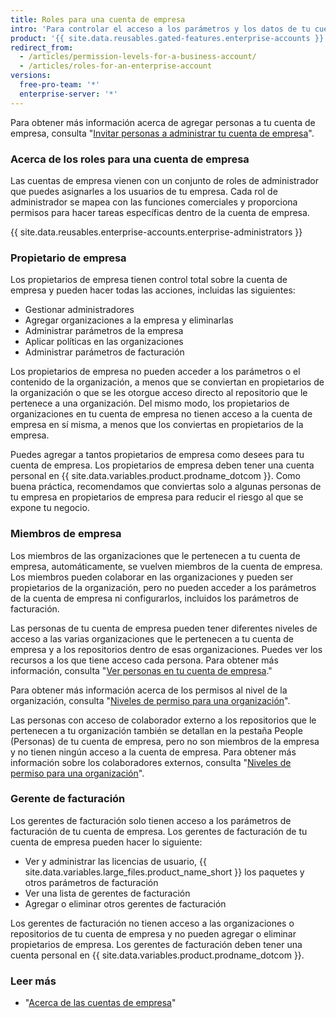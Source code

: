 ```yaml
---
title: Roles para una cuenta de empresa
intro: 'Para controlar el acceso a los parámetros y los datos de tu cuenta de empresa, les puedes otorgar diferentes roles a las personas de la cuenta de empresa.'
product: '{{ site.data.reusables.gated-features.enterprise-accounts }}'
redirect_from:
  - /articles/permission-levels-for-a-business-account/
  - /articles/roles-for-an-enterprise-account
versions:
  free-pro-team: '*'
  enterprise-server: '*'
---
```


Para obtener más información acerca de agregar personas a tu cuenta de empresa, consulta "[Invitar personas a administrar tu cuenta de empresa](/articles/inviting-people-to-manage-your-enterprise-account)".

### Acerca de los roles para una cuenta de empresa

Las cuentas de empresa vienen con un conjunto de roles de administrador que puedes asignarles a los usuarios de tu empresa. Cada rol de administrador se mapea con las funciones comerciales y proporciona permisos para hacer tareas específicas dentro de la cuenta de empresa.

{{ site.data.reusables.enterprise-accounts.enterprise-administrators }}

### Propietario de empresa

Los propietarios de empresa tienen control total sobre la cuenta de empresa y pueden hacer todas las acciones, incluidas las siguientes:
- Gestionar administradores
- Agregar organizaciones a la empresa y eliminarlas
- Administrar parámetros de la empresa
- Aplicar políticas en las organizaciones
- Administrar parámetros de facturación

Los propietarios de empresa no pueden acceder a los parámetros o el contenido de la organización, a menos que se conviertan en propietarios de la organización o que se les otorgue acceso directo al repositorio que le pertenece a una organización. Del mismo modo, los propietarios de organizaciones en tu cuenta de empresa no tienen acceso a la cuenta de empresa en sí misma, a menos que los conviertas en propietarios de la empresa.

Puedes agregar a tantos propietarios de empresa como desees para tu cuenta de empresa. Los propietarios de empresa deben tener una cuenta personal en {{ site.data.variables.product.prodname_dotcom }}. Como buena práctica, recomendamos que conviertas solo a algunas personas de tu empresa en propietarios de empresa para reducir el riesgo al que se expone tu negocio.

### Miembros de empresa

Los miembros de las organizaciones que le pertenecen a tu cuenta de empresa, automáticamente, se vuelven miembros de la cuenta de empresa. Los miembros pueden colaborar en las organizaciones y pueden ser propietarios de la organización, pero no pueden acceder a los parámetros de la cuenta de empresa ni configurarlos, incluidos los parámetros de facturación.

Las personas de tu cuenta de empresa pueden tener diferentes niveles de acceso a las varias organizaciones que le pertenecen a tu cuenta de empresa y a los repositorios dentro de esas organizaciones. Puedes ver los recursos a los que tiene acceso cada persona. Para obtener más información, consulta "[Ver personas en tu cuenta de empresa](/articles/viewing-people-in-your-enterprise-account)."

Para obtener más información acerca de los permisos al nivel de la organización, consulta "[Niveles de permiso para una organización](/articles/permission-levels-for-an-organization)".

Las personas con acceso de colaborador externo a los repositorios que le pertenecen a tu organización también se detallan en la pestaña People (Personas) de tu cuenta de empresa, pero no son miembros de la empresa y no tienen ningún acceso a la cuenta de empresa. Para obtener más información sobre los colaboradores externos, consulta "[Niveles de permiso para una organización](/articles/permission-levels-for-an-organization)".

### Gerente de facturación

Los gerentes de facturación solo tienen acceso a los parámetros de facturación de tu cuenta de empresa. Los gerentes de facturación de tu cuenta de empresa pueden hacer lo siguiente:
- Ver y administrar las licencias de usuario, {{ site.data.variables.large_files.product_name_short }} los paquetes y otros parámetros de facturación
- Ver una lista de gerentes de facturación
- Agregar o eliminar otros gerentes de facturación

Los gerentes de facturación no tienen acceso a las organizaciones o repositorios de tu cuenta de empresa y no pueden agregar o eliminar propietarios de empresa. Los gerentes de facturación deben tener una cuenta personal en {{ site.data.variables.product.prodname_dotcom }}.

### Leer más

- "[Acerca de las cuentas de empresa](/articles/about-enterprise-accounts)"
